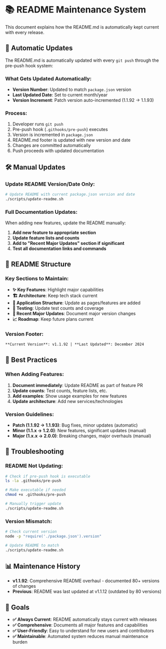 # 📚 README Maintenance System

This document explains how the README.md is automatically kept current with every release.

## 🔄 Automatic Updates

The README.md is automatically updated with every `git push` through the pre-push hook system:

### What Gets Updated Automatically:
- **Version Number**: Updated to match `package.json` version
- **Last Updated Date**: Set to current month/year
- **Version Increment**: Patch version auto-incremented (1.1.92 → 1.1.93)

### Process:
1. Developer runs `git push`
2. Pre-push hook (`.githooks/pre-push`) executes
3. Version is incremented in `package.json`
4. README.md footer is updated with new version and date
5. Changes are committed automatically
6. Push proceeds with updated documentation

## 🛠️ Manual Updates

### Update README Version/Date Only:
```bash
# Update README with current package.json version and date
./scripts/update-readme.sh
```

### Full Documentation Updates:
When adding new features, update the README manually:

1. **Add new feature to appropriate section**
2. **Update feature lists and counts**
3. **Add to "Recent Major Updates" section if significant**
4. **Test all documentation links and commands**

## 📝 README Structure

### Key Sections to Maintain:
- **✨ Key Features**: Highlight major capabilities
- **🏗️ Architecture**: Keep tech stack current
- **🎯 Application Structure**: Update as pages/features are added
- **🧪 Testing**: Update test counts and coverage
- **🚀 Recent Major Updates**: Document major version changes
- **📈 Roadmap**: Keep future plans current

### Version Footer:
```markdown
**Current Version**: v1.1.92 | **Last Updated**: December 2024
```

## 🎯 Best Practices

### When Adding Features:
1. **Document immediately**: Update README as part of feature PR
2. **Update counts**: Test counts, feature lists, etc.
3. **Add examples**: Show usage examples for new features
4. **Update architecture**: Add new services/technologies

### Version Guidelines:
- **Patch (1.1.92 → 1.1.93)**: Bug fixes, minor updates (automatic)
- **Minor (1.1.x → 1.2.0)**: New features, significant updates (manual)
- **Major (1.x.x → 2.0.0)**: Breaking changes, major overhauls (manual)

## 🔧 Troubleshooting

### README Not Updating:
```bash
# Check if pre-push hook is executable
ls -la .githooks/pre-push

# Make executable if needed
chmod +x .githooks/pre-push

# Manually trigger update
./scripts/update-readme.sh
```

### Version Mismatch:
```bash
# Check current version
node -p "require('./package.json').version"

# Update README to match
./scripts/update-readme.sh
```

## 📊 Maintenance History

- **v1.1.92**: Comprehensive README overhaul - documented 80+ versions of changes
- **Previous**: README was last updated at v1.1.12 (outdated by 80 versions)

## 🎯 Goals

- **✅ Always Current**: README automatically stays current with releases
- **✅ Comprehensive**: Documents all major features and capabilities  
- **✅ User-Friendly**: Easy to understand for new users and contributors
- **✅ Maintainable**: Automated system reduces manual maintenance burden 
